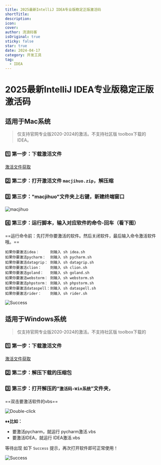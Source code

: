 ```yaml
---
title: 2025最新IntelliJ IDEA专业版稳定正版激活码
shortTitle:
description:
icon:
cover:
author: 流浪码客
isOriginal: true
sticky: false
star: true
date: 2024-04-17
category: 开发工具
tag: 
  - IDEA
---
```


# 2025最新IntelliJ IDEA专业版稳定正版激活码

## 适用于Mac系统

> 仅支持官网专业版2020-2024的激活。不支持社区版 toolbox下载的IDEA。

### 1️⃣ 第一步：下载激活文件

[激活文件获取](https://h5.m.goofish.com/item?id=785250929165)

### 2️⃣ 第二步：打开激活文件 `macjihuo.zip`，解压缩

### 3️⃣ 第三步："macjihuo"文件夹上右键，新建终端窗口

![macjihuo](http://img.geekyspace.cn/pictures/2024/202404171725739.png)

### 4️⃣ 第三步：运行脚本，输入对应软件的命令-回车（看下图）

==运行命令前：先打开你要激活的软件。然后关闭软件，最后输入命令激活软件哦。==

```shell
如果你要激活idea：     则输入 sh idea.sh
如果你要激活pycharm：  则输入 sh pycharm.sh
如果你要激活datagrip： 则输入 sh datagrip.sh
如果你要激活clion：    则输入 sh clion.sh
如果你要激活goland：   则输入 sh goland.sh
如果你要激活webstorm： 则输入 sh webstorm.sh
如果你要激活phpstorm： 则输入 sh phpstorm.sh
如果你要激活dataspell：则输入 sh dataspell.sh
如果你要激活rider：    则输入 sh rider.sh
```

![Success](http://img.geekyspace.cn/pictures/2024/202404171714345.png)

## 适用于Windows系统

> 仅支持官网专业版2020-2024的激活。不支持社区版 toolbox下载的

### 1️⃣ 第一步：下载激活文件

[激活文件获取](https://h5.m.goofish.com/item?id=785250929165)

### 2️⃣ 第二步：解压下载的压缩包

### 3️⃣ 第三步：打开解压的“`激活码-Win系统`”文件夹，

==双击要激活软件的vbs==

![Double-click](http://img.geekyspace.cn/pictures/2024/202404171718775.png)

**♦♦比如：**

* 要激活pycharm，就运行 pycharm激活.vbs
* 要激活IDEA，就运行 IDEA激活.vbs

等待出现 如下 `Success` 提示，再次打开软件即可正常使用！

![Success](http://img.geekyspace.cn/pictures/2024/202404171718903.png)
